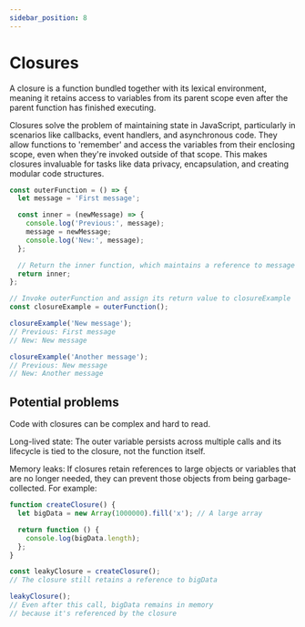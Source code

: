```yaml
---
sidebar_position: 8
---
```


# Closures

A closure is a function bundled together with its lexical environment, meaning
it retains access to variables from its parent scope even after the parent
function has finished executing.

Closures solve the problem of maintaining state in JavaScript, particularly in
scenarios like callbacks, event handlers, and asynchronous code. They allow
functions to 'remember' and access the variables from their enclosing scope,
even when they're invoked outside of that scope. This makes closures invaluable
for tasks like data privacy, encapsulation, and creating modular code
structures.

```javascript
const outerFunction = () => {
  let message = 'First message';

  const inner = (newMessage) => {
    console.log('Previous:', message);
    message = newMessage;
    console.log('New:', message);
  };

  // Return the inner function, which maintains a reference to message
  return inner;
};

// Invoke outerFunction and assign its return value to closureExample
const closureExample = outerFunction();

closureExample('New message');
// Previous: First message
// New: New message

closureExample('Another message');
// Previous: New message
// New: Another message
```

## Potential problems

Code with closures can be complex and hard to read.

Long-lived state: The outer variable persists across multiple calls and its
lifecycle is tied to the closure, not the function itself.

Memory leaks: If closures retain references to large objects or variables that
are no longer needed, they can prevent those objects from being
garbage-collected. For example:

```javascript
function createClosure() {
  let bigData = new Array(1000000).fill('x'); // A large array

  return function () {
    console.log(bigData.length);
  };
}

const leakyClosure = createClosure();
// The closure still retains a reference to bigData

leakyClosure();
// Even after this call, bigData remains in memory
// because it's referenced by the closure
```
